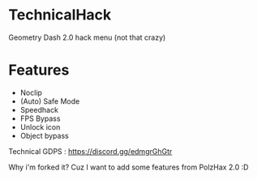 # TechnicalHack
Geometry Dash 2.0 hack menu (not that crazy)

# Features
- Noclip
- (Auto) Safe Mode
- Speedhack
- FPS Bypass
- Unlock icon
- Object bypass

Technical GDPS : https://discord.gg/edmgrGhGtr

Why i'm forked it? Cuz I want to add some features from PolzHax 2.0 :D
